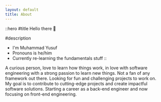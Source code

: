 ```yaml
---
layout: default
title: About
---
```


::hero
#title
Hello there 👋

#description
- I'm Muhammad Yusuf
- Pronouns is he/him
- Currently re-learning the fundamentals stuff
::

A curious person, love to learn how things work, in love with software engineering with a strong passion to learn new things. Not a fan of any framework out there. Looking for fun
and challenging projects to work on. My goal is to contribute to cutting-edge projects and create impactful software solutions. Starting a career as a back-end engineer and now
focusing on front-end engineering.
